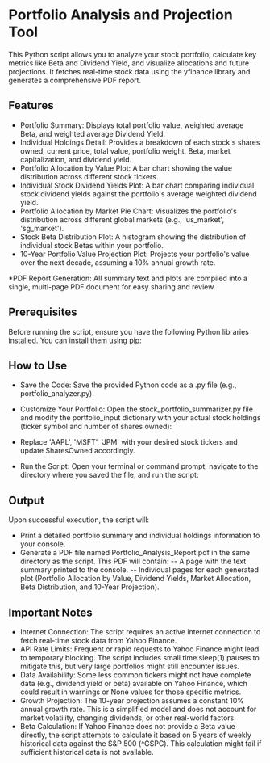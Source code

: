 # Portfolio Analysis and Projection Tool

This Python script allows you to analyze your stock portfolio, calculate key metrics like Beta and Dividend Yield, and visualize allocations and future projections. It fetches real-time stock data using the yfinance library and generates a comprehensive PDF report.

## Features
- Portfolio Summary: Displays total portfolio value, weighted average Beta, and weighted average Dividend Yield.
- Individual Holdings Detail: Provides a breakdown of each stock's shares owned, current price, total value, portfolio weight, Beta, market capitalization, and dividend yield.
- Portfolio Allocation by Value Plot: A bar chart showing the value distribution across different stock tickers.
- Individual Stock Dividend Yields Plot: A bar chart comparing individual stock dividend yields against the portfolio's average weighted dividend yield.
- Portfolio Allocation by Market Pie Chart: Visualizes the portfolio's distribution across different global markets (e.g., 'us_market', 'sg_market').
- Stock Beta Distribution Plot: A histogram showing the distribution of individual stock Betas within your portfolio.
- 10-Year Portfolio Value Projection Plot: Projects your portfolio's value over the next decade, assuming a 10% annual growth rate.

*PDF Report Generation: All summary text and plots are compiled into a single, multi-page PDF document for easy sharing and review.

## Prerequisites
Before running the script, ensure you have the following Python libraries installed. You can install them using pip:

## How to Use
- Save the Code: Save the provided Python code as a .py file (e.g., portfolio_analyzer.py).

- Customize Your Portfolio: Open the stock_portfolio_summarizer.py file and modify the portfolio_input dictionary with your actual stock holdings (ticker symbol and number of shares owned):

- Replace 'AAPL', 'MSFT', 'JPM' with your desired stock tickers and update SharesOwned accordingly.

- Run the Script: Open your terminal or command prompt, navigate to the directory where you saved the file, and run the script:

## Output

Upon successful execution, the script will:

- Print a detailed portfolio summary and individual holdings information to your console.
- Generate a PDF file named Portfolio_Analysis_Report.pdf in the same directory as the script. This PDF will contain:
-- A page with the text summary printed to the console.
-- Individual pages for each generated plot (Portfolio Allocation by Value, Dividend Yields, Market Allocation, Beta Distribution, and 10-Year Projection).

## Important Notes
- Internet Connection: The script requires an active internet connection to fetch real-time stock data from Yahoo Finance.
- API Rate Limits: Frequent or rapid requests to Yahoo Finance might lead to temporary blocking. The script includes small time.sleep(1) pauses to mitigate this, but very large portfolios might still encounter issues.
- Data Availability: Some less common tickers might not have complete data (e.g., dividend yield or beta) available on Yahoo Finance, which could result in warnings or None values for those specific metrics.
- Growth Projection: The 10-year projection assumes a constant 10% annual growth rate. This is a simplified model and does not account for market volatility, changing dividends, or other real-world factors.
- Beta Calculation: If Yahoo Finance does not provide a Beta value directly, the script attempts to calculate it based on 5 years of weekly historical data against the S&P 500 (^GSPC). This calculation might fail if sufficient historical data is not available.
